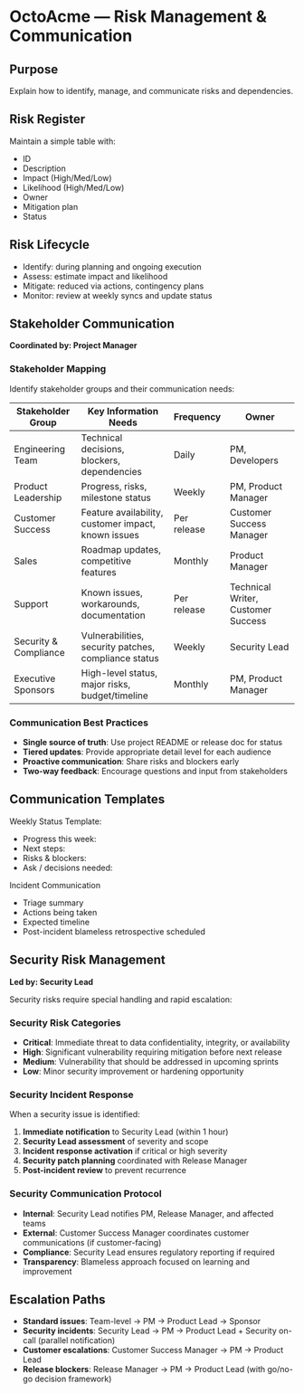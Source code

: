 # OctoAcme — Risk Management & Communication

## Purpose
Explain how to identify, manage, and communicate risks and dependencies.

## Risk Register
Maintain a simple table with:
- ID
- Description
- Impact (High/Med/Low)
- Likelihood (High/Med/Low)
- Owner
- Mitigation plan
- Status

## Risk Lifecycle
- Identify: during planning and ongoing execution
- Assess: estimate impact and likelihood
- Mitigate: reduced via actions, contingency plans
- Monitor: review at weekly syncs and update status

## Stakeholder Communication
**Coordinated by: Project Manager**

### Stakeholder Mapping
Identify stakeholder groups and their communication needs:

| Stakeholder Group | Key Information Needs | Frequency | Owner |
|-------------------|----------------------|-----------|-------|
| Engineering Team | Technical decisions, blockers, dependencies | Daily | PM, Developers |
| Product Leadership | Progress, risks, milestone status | Weekly | PM, Product Manager |
| Customer Success | Feature availability, customer impact, known issues | Per release | Customer Success Manager |
| Sales | Roadmap updates, competitive features | Monthly | Product Manager |
| Support | Known issues, workarounds, documentation | Per release | Technical Writer, Customer Success |
| Security & Compliance | Vulnerabilities, security patches, compliance status | Weekly | Security Lead |
| Executive Sponsors | High-level status, major risks, budget/timeline | Monthly | PM, Product Manager |

### Communication Best Practices
- **Single source of truth**: Use project README or release doc for status
- **Tiered updates**: Provide appropriate detail level for each audience
- **Proactive communication**: Share risks and blockers early
- **Two-way feedback**: Encourage questions and input from stakeholders

## Communication Templates
Weekly Status Template:
- Progress this week:
- Next steps:
- Risks & blockers:
- Ask / decisions needed:

Incident Communication
- Triage summary
- Actions being taken
- Expected timeline
- Post-incident blameless retrospective scheduled

## Security Risk Management
**Led by: Security Lead**

Security risks require special handling and rapid escalation:

### Security Risk Categories
- **Critical**: Immediate threat to data confidentiality, integrity, or availability
- **High**: Significant vulnerability requiring mitigation before next release
- **Medium**: Vulnerability that should be addressed in upcoming sprints
- **Low**: Minor security improvement or hardening opportunity

### Security Incident Response
When a security issue is identified:
1. **Immediate notification** to Security Lead (within 1 hour)
2. **Security Lead assessment** of severity and scope
3. **Incident response activation** if critical or high severity
4. **Security patch planning** coordinated with Release Manager
5. **Post-incident review** to prevent recurrence

### Security Communication Protocol
- **Internal**: Security Lead notifies PM, Release Manager, and affected teams
- **External**: Customer Success Manager coordinates customer communications (if customer-facing)
- **Compliance**: Security Lead ensures regulatory reporting if required
- **Transparency**: Blameless approach focused on learning and improvement

## Escalation Paths
- **Standard issues**: Team-level -> PM -> Product Lead -> Sponsor
- **Security incidents**: Security Lead -> PM -> Product Lead + Security on-call (parallel notification)
- **Customer escalations**: Customer Success Manager -> PM -> Product Lead
- **Release blockers**: Release Manager -> PM -> Product Lead (with go/no-go decision framework)
